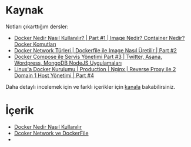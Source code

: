 # Kaynak

Notları çıkarttığım dersler: 

- [Docker Nedir Nasıl Kullanılır? | Part #1 | Image Nedir? Container Nedir? Docker Komutları
](https://www.youtube.com/watch?v=4XVfmGE1F_w&list=PL_f2F0Oyaj4_xkCDqnRWp4p5ypjDeC0kO) 
- [Docker Network Türleri | Dockerfile ile Image Nasıl Üretilir | Part #2](https://www.youtube.com/watch?v=ZeYIp1PrWXc&list=PL_f2F0Oyaj4_xkCDqnRWp4p5ypjDeC0kO&index=3)
- [Docker Compose ile Servis Yönetimi Part #3 | Twitter, Asana, Wordpress, MongoDB NodeJS Uygulamaları](https://www.youtube.com/watch?v=cu3_ldKZ0os&list=PL_f2F0Oyaj4_xkCDqnRWp4p5ypjDeC0kO&index=4)
- [Linux'a Docker Kurulumu | Production | Nginx | Reverse Proxy ile 2 Domain 1 Host Yönetimi | Part #4](https://www.youtube.com/watch?v=JU5vvLNipXY&list=PL_f2F0Oyaj4_xkCDqnRWp4p5ypjDeC0kO&index=5)

Daha detaylı incelemek için ve farklı içerikler için [kanala](https://www.youtube.com/channel/UCYT5QTr38bwp85Pka8YSVIg) bakabilirsiniz.

# İçerik

- [Docker Nedir Nasıl Kullanılır](https://github.com/AhmetOsmn/Notebook/blob/main/Docker/01.Docker_Nedir_Nasil_Kullanilir.md)
- [Dcoker Network ve DockerFile](https://github.com/AhmetOsmn/Notebook/blob/main/Docker/02.Docker_Network_ve_DockerFile.md)
- 
